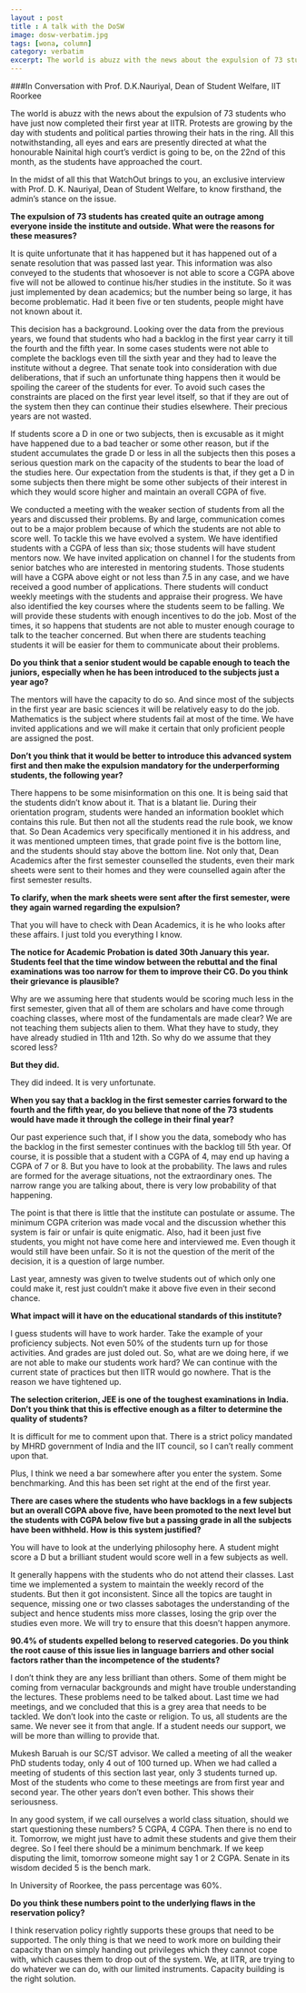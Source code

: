 ```yaml
---
layout : post
title : A talk with the DoSW
image: dosw-verbatim.jpg
tags: [wona, column]
category: verbatim
excerpt: The world is abuzz with the news about the expulsion of 73 students who have just now completed their first year at IITR. Protests are growing by the day with students and political parties throwing their hats in the ring.
---
```

###In Conversation with Prof. D.K.Nauriyal, Dean of Student Welfare, IIT Roorkee  

The world is abuzz with the news about the expulsion of 73 students who have just now completed their first year at IITR. Protests are growing by the day with students and political parties throwing their hats in the ring. All this notwithstanding, all eyes and ears are presently directed at what the honourable Nainital high court’s verdict is going to be, on the 22nd of this month, as the students have approached the court.  

In the midst of all this that WatchOut brings to you, an exclusive interview with Prof. D. K. Nauriyal, Dean of Student Welfare, to know firsthand, the admin’s stance on the issue.

__The expulsion of 73 students has created quite an outrage among everyone inside the institute and outside. What were the reasons for these measures?__  

It is quite unfortunate that it has happened but it has happened out of a senate resolution that was passed last year. This information was also conveyed to the students that whosoever is not able to score a CGPA above five will not be allowed to continue his/her studies in the institute. So it was just implemented by dean academics; but the number being so large, it has become problematic. Had it been five or ten students, people might have not known about it.  

This decision has a background. Looking over the data from the previous years, we found that students who had a backlog in the first year carry it till the fourth and the fifth year. In some cases students were not able to complete the backlogs even till the sixth year and they had to leave the institute without a degree. That senate took into consideration with due deliberations, that if such an unfortunate thing happens then it would be spoiling the career of the students for ever. To avoid such cases the constraints are placed on the first year level itself, so that if they are out of the system then they can continue their studies elsewhere. Their precious years are not wasted. 

If students score a D in one or two subjects, then is excusable as it might have happened due to a bad teacher or some other reason, but if the student accumulates the grade D or less in all the subjects then this poses a serious question mark on the capacity of the students to bear the load of the studies here. Our expectation from the students is that, if they get a D in some subjects then there might be some other subjects of their interest in which they would score higher and maintain an overall CGPA of five.  

We conducted a meeting with the weaker section of students from all the years and discussed their problems. By and large, communication comes out to be a major problem because of which the students are not able to score well. To tackle this we have evolved a system.
We have identified students with a CGPA of less than six; those students will have student mentors now. We have invited application on channel I for the students from senior batches who are interested in mentoring students. Those students will have a CGPA above eight or not less than 7.5 in any case, and we have received a good number of applications. There students will conduct weekly meetings with the students and appraise their progress. We have also identified the key courses where the students seem to be falling. We will provide these students with enough incentives to do the job. Most of the times, it so happens that students are not able to muster enough courage to talk to the teacher concerned. But when there are students teaching students it will be easier for them to communicate about their problems.  

__Do you think that a senior student would be capable enough to teach the juniors, especially when he has been introduced to the subjects just a year ago?__  

The mentors will have the capacity to do so. And since most of the subjects in the first year are basic sciences it will be relatively easy to do the job. Mathematics is the subject where students fail at most of the time. We have invited applications and we will make it certain that only proficient people are assigned the post.  

__Don’t you think that it would be better to introduce this advanced system first and then make the expulsion mandatory for the underperforming students, the following year?__  

There happens to be some misinformation on this one. It is being said that the students didn’t know about it. That is a blatant lie. During their orientation program, students were handed an information booklet which contains this rule. But then not all the students read the rule book, we know that. So Dean Academics very specifically mentioned it in his address, and it was mentioned umpteen times, that grade point five is the bottom line, and the students should stay above the bottom line. Not only that, Dean Academics after the first semester counselled the students, even their mark sheets were sent to their homes and they were counselled again after the first semester results.  

__To clarify, when the mark sheets were sent after the first semester, were they again warned regarding the expulsion?__  

That you will have to check with Dean Academics, it is he who looks after these affairs. I just told you everything I know.  

__The notice for Academic Probation is dated 30th January this year. Students feel that the time window between the rebuttal and the final examinations was too narrow for them to improve their CG. Do you think their grievance is plausible?__ 

Why are we assuming here that students would be scoring much less in the first semester, given that all of them are scholars and have come through coaching classes, where most of the fundamentals are made clear? We are not teaching them subjects alien to them. What they have to study, they have already studied in 11th and 12th. So why do we assume that they scored less?

__But they did.__  

They did indeed. It is very unfortunate.  

__When you say that a backlog in the first semester carries forward to the fourth and the fifth year, do you believe that none of the 73 students would have made it through the college in their final year?__  

Our past experience such that, if I show you the data, somebody who has the backlog in the first semester continues with the backlog till 5th year. Of course, it is possible that a student with a CGPA of 4, may end up having a CGPA of 7 or 8. But you have to look at the probability. The laws and rules are formed for the average situations, not the extraordinary ones. The narrow range you are talking about, there is very low probability of that happening.  

The point is that there is little that the institute can postulate or assume. The minimum CGPA criterion was made vocal and the discussion whether this system is fair or unfair is quite enigmatic. Also, had it been just five students, you might not have come here and interviewed me. Even though it would still have been unfair. So it is not the question of the merit of the decision, it is a question of large number. 

Last year, amnesty was given to twelve students out of which only one could make it, rest just couldn’t make it above five even in their second chance.  

__What impact will it have on the educational standards of this institute?__

I guess students will have to work harder. Take the example of your proficiency subjects. Not even 50% of the students turn up for those activities. And grades are just doled out. So, what are we doing here, if we are not able to make our students work hard? We can continue with the current state of practices but then IITR would go nowhere. That is the reason we have tightened up.  

__The selection criterion, JEE is one of the toughest examinations in India. Don’t you think that this is effective enough as a filter to determine the quality of students?__  

It is difficult for me to comment upon that. There is a strict policy mandated by MHRD government of India and the IIT council, so I can’t really comment upon that.

Plus, I think we need a bar somewhere after you enter the system. Some benchmarking. And this has been set right at the end of the first year.  

__There are cases where the students who have backlogs in a few subjects but an overall CGPA above five, have been promoted to the next level but the students with CGPA below five but a passing grade in all the subjects have been withheld. How is this system justified?__  

You will have to look at the underlying philosophy here. A student might score a D but a brilliant student would score well in a few subjects as well.  

It generally happens with the students who do not attend their classes. Last time we implemented a system to maintain the weekly record of the students. But then it got inconsistent. Since all the topics are taught in sequence, missing one or two classes sabotages the understanding of the subject and hence students miss more classes, losing the grip over the studies even more. We will try to ensure that this doesn’t happen anymore.  

__90.4% of students expelled belong to reserved categories. Do you think the root cause of this issue lies in language barriers and other social factors rather than the incompetence of the students?__  

I don’t think they are any less brilliant than others. Some of them might be coming from vernacular backgrounds and might have trouble understanding the lectures. These problems need to be talked about. Last time we had meetings, and we concluded that this is a grey area that needs to be tackled. We don’t look into the caste or religion. To us, all students are the same. We never see it from that  angle. If a student needs our support, we will be more than willing to provide that.  

Mukesh Baruah is our SC/ST advisor. We called a meeting of all the weaker PhD students today, only 4 out of 100 turned up. When we had called a meeting of students of this section last year, only 3 students turned up. Most of the students who come to these meetings are from first year and second year. The other years don’t even bother. This shows their seriousness. 

In any good system, if we call ourselves a world class situation, should we start questioning these numbers? 5 CGPA, 4 CGPA. Then there is no end to it. Tomorrow, we might just have to admit these students and give them their degree. So I feel there should be a minimum benchmark. If we keep disputing the limit, tomorrow someone might say 1 or 2 CGPA. Senate in its wisdom decided 5 is the bench mark.  

In University of Roorkee, the pass percentage was 60%.  

__Do you think these numbers point to the underlying flaws in the reservation policy?__  

I think reservation policy rightly supports these groups that need to be supported. The only thing is that we need to work more on building their capacity than on simply handing out privileges which they cannot cope with, which causes them to drop out of the system. We, at IITR, are trying to do whatever we can do, with our limited instruments. Capacity building is the right solution.
